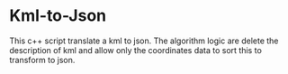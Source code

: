 # Kml-to-Json
This c++ script translate a kml to json.
The algorithm logic are delete the description of kml and allow only the coordinates data to sort this to transform to json.
